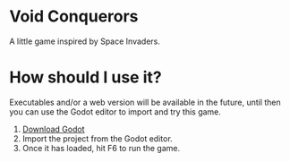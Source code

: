 # Void Conquerors

A little game inspired by Space Invaders.

# How should I use it?

Executables and/or a web version will be available in the future, until then you can use the Godot editor to import and try this game.

1. [Download Godot](https://godotengine.org/download/)
2. Import the project from the Godot editor.
3. Once it has loaded, hit F6 to run the game.

